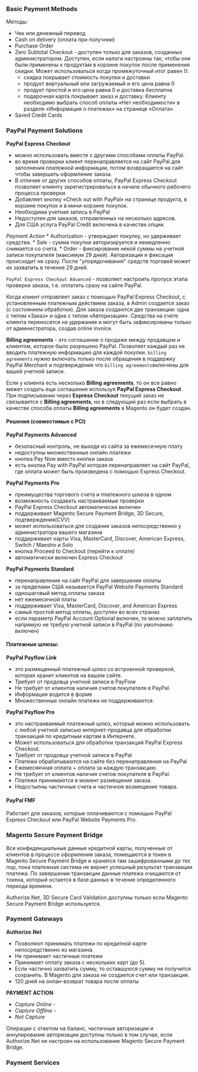 ### Basic Payment Methods

Методы:
* Чек или денежный перевод
* Cash on delivery  (оплата при получнии)
* Purchase Order
* Zero Subtotal Checkout - доступен только для заказов, созданных администратором. Доступен, если налоги настроены так, 
чтобы они были применены к продуктам в корзине покупок после применения скидки. Может использоваться когда 
промежуточный итог равен 0:
    * скидка покрывает стоимость покупки и доставки
    * продукт виртуальный или загружаемый и его цена равна 0
    * продукт простой и его цена равна 0 и доставка бесплатна
    * подарочная карта покрывает заказ и доставку. Клиенту необходимо выбрать способ оплаты «Нет необходимости» 
    в разделе «Информация о платежах» на странице «Оплата».
* Saved Credit Cards

### PayPal Payment Solutions

 __PayPal Express Checkout__ 
 * можно использовать вместе с другими способами оплаты PayPal.
 * во время проверки клиент перенаправляется на сайт PayPal для заполнения платежной информации, потом возвращается на 
 сайт чтобы завершить оформление заказа.
 * В отличие от других способов оплаты, PayPal Express Checkout позволяет клиенту зарегистрироваться в начале обычного 
 рабочего процесса проверки.
 * Добавляет кнопку «Check out with PayPal» на странице продукта, в корзине покупок и в мини-корзине покупок.
 * Необходима учетная запись в PayPal
 * Недоступен для заказов, отправленных на несколько адресов.
 * Для США услуга PayPal Credit включена в качестве опции.
 
 _Payment Action_
    * Authorization - утверждает покупку, но удерживает средства.
    * Sale - сумма покупки авторизируется и немедленно снимается со счета.
    * Order - фиксирование некой суммы на учетной записи покупателя (максимум 29 дней). Авторизация и фиксация 
    происходит не сразу. После "упорядочивания" средств торговей может их захватить в течение 29 дней.
 
  `PayPal Express Checkout Advanced` - позволяет настроить пропуск этапа проверки заказа, т.е. оплатить сразу на сайте PayPal.
 
 Когда клиент отправляет заказ с помощью PayPal Express Checkout, с установленным платежным действием заказа, 
 в Admin создается заказ (с состоянием обработки). Для заказа создаются две транзакции: одна с типом «Заказ» 
 и одна с типом «Авторизация». Средства на счете клиента переносятся на удержание и могут быть зафиксированы 
 только от администратора, создав online invoice. 
 
 __Billing agreements__ - это соглашение о продаже между продавцом и клиентом, которое было разрешено PayPal. 
 Позволяет каждый раз не вводить платежную информацию для каждой покупки. `billing agreements` нужно включать только 
 после обращения в поддержку PayPal Merchant и подтверждения что `billing agreements`включены для вашей учетной записи. 
 
 Если у клиента есть несколько __Billing agreements__, то он все равно межет создать еще соглашение используя __PayPal Express Checkout__
 При подписывании через __Express Checkout__ текущий заказ не связывается с __Billing agreements__, но в следующий раз если
 выбрать в качестве способа оплаты __Billing agreements__ в Magento он будет создан.
 
 
 
 #### Решения (совместимые с PCI)
 
 __PayPal Payments Advanced__ 
 * безопасный контроль, не выходя из сайта за ежемесечную плату
 * недоступны множественные онлайн платежи
 * кнопка Pay Now вместо кнопки заказа
 * есть кнопка Pay with PayPal которая перенаправляет на сайт PayPal, где оплата может быть произведена с помощью Express Checkout.
 
 __PayPal Payments Pro__ 
 * преимущества торгового счета и платежного шлюза в одном
 * возможность создавать настраиваемые проверки
 * PayPal Express Checkout автоматически включен
 * поддерживает Magento Secure Payment Bridge, 3D Secure, подтверждения(CVV)
 * может использоваться для создания заказов непосредственно у администратора вашего магазина
 * поддерживает карты Visa, MasterCard, Discover, American Express, Switch / Maestro и Solo
 * кнопка Proceed to Checkout (перейти к оплате)
 * автоматически включен Express Checkout
 
 __PayPal Payments Standard__ 
 * перенаправление на сайт PayPal для завершения оплаты
 * за пределами США называется PayPal Website Payments Standard
 * одношаговый метод оплаты заказа
 * нет ежемесячной платы
 * поддерживает Visa, MasterCard, Discover, and American Express
 * самый простой метод оплаты, доступен во всех странах
 * если параметр PayPal Account Optional включен, то можно заплатить напрямую не требую учетной записи в PayPal (по умолчанию включен)
 
 
 #### Платежные шлюзы:
 __PayPal Payflow Link__ 
 * это размещенный платежный шлюз со встроенной проверкой, которая хранит клиентов на вашем сайте.
 * Требует от продовца учетной записи в PayFlow
 * Не требует от клиентов наличия счетов покупателя в PayPal.
 * Информация водится в форме
 * Множественные онлайн платежи не поддерживаются.
 
 __PayPal Payflow Pro__ 
 * это настраиваемый платежный шлюз, который можно использовать с любой учетной записью интернет-продавца 
 для обработки транзакций по кредитным картам в Интернете. 
 * Может использоваться для обработки транзакций PayPal Express Checkout.
 * Требует от продовца учетной записи в PayPal
 * Платежи обрабатываются на сайте без перенаправления на PayPal
 * Ежемесяячная оплата + оплата за каждую транзакцию.
 * Не требует от клиентов наличия счетов покупателя в PayPal.
 * Платежи принимаются в момент размещения заказа.
 * Недостыпны частичные счета и частичное возмещение товара.


#### PayPal FMF
Работает для заказов, которые оплачиваются с помощью PayPal Express Checkout или PayPal Website Payments Pro.

### Magento Secure Payment Bridge

Все конфиденциальные данные кредитной карты, полученные от клиентов в процессе оформления заказа, 
помещаются в токен в Magento Secure Payment Bridge и хранятся там зашифрованными до тех пор, 
пока платежная система не вернет успешный результат транзакции платежа. По завершении транзакции данные платежа 
очищаются от токена, который остается в базе данных в течение определенного периода времени.

 Authorize.Net, 3D Secure Card Validation доступны только если Magento Secure Payment Bridge используется.

### Payment Gateways

__Authorize.Net__
* Позволяют принимать платежи по кредитной карте непосредственно из магазина.
* Не принимает частичные платежи
* Принимает оплату заказа с нескольких карт (до 5).
* Если частично захватить сумму, то оставшуюся сумму не получится сохранить. В Magento для заказа не создается счет или транзакция.
* 120 дней на онлан-возврат товара после оплаты

__PAYMENT ACTION__
* _Capture Online_ -
* _Capture Offline_ -
* _Not Capture_ 

Операции с ответом на баланс, частичные авторизации и аннулирование авторизации доступны только в том случае, 
если Authorize.Net не настроен на использование Magento Secure Payment Bridge.

### Payment Services

